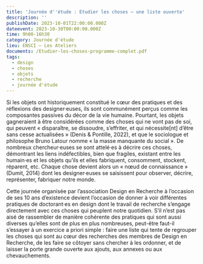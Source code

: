 ```yaml
---
title: 'Journée d''étude : Etudier les choses – une liste ouverte'
description: ''
publishDate: 2023-10-01T22:00:00.000Z
dateevent: 2023-10-30T00:00:00.000Z
time: 9h00-16h30
category: Journée d'étude
lieu: ENSCI – Les Ateliers
documents: /Etudier-les-choses-programme-complet.pdf
tags:
  - design
  - choses
  - objets
  - recherche
  - journée d'étude
---
```


Si les objets ont historiquement constitué le cœur des pratiques et des réflexions des designer·euses, ils sont communément perçus comme les composantes passives du décor de la vie humaine. Pourtant, les objets gagneraient à être considérées comme des choses qui ne vont pas de soi, qui peuvent « disparaître, se dissoudre, s’effriter, et qui nécessite\[nt] d’être sans cesse actualisées » (Denis & Pontille, 2022), et que le sociologue et philosophe Bruno Latour nomme « la masse manquante du social ». De nombreux chercheur·euses se sont attelé·es à décrire ces choses, démontrant les liens indéfectibles, bien que fragiles, existant entre les humain·es et les objets qu’ils et elles fabriquent, consomment, stockent, réparent, etc. Chaque chose devient alors un « nœud de connaissance » (Dumit, 2014) dont les designer·euses se saisissent pour observer, décrire, représenter, fabriquer notre monde.

Cette journée organisée par l’association Design en Recherche à l’occasion de ses 10 ans d’existence devient l’occasion de donner à voir différentes pratiques de doctorant·es en design dont le travail de recherche s’engage directement avec ces choses qui peuplent notre quotidien. S’il n’est pas aisé de rassembler de manière cohérente des pratiques qui sont aussi diverses qu’elles sont de plus en plus nombreuses, peut-être faut-il s’essayer à un exercice a priori simple : faire une liste qui tente de regrouper les choses qui sont au cœur des recherches des membres de Design en Recherche, de les faire se côtoyer sans chercher à les ordonner, et de laisser la porte grande ouverte aux ajouts, aux annexes ou aux chevauchements.
